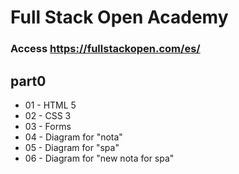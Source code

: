 # Full Stack Open Academy
### Access https://fullstackopen.com/es/

## part0
- 01 - HTML 5
- 02 - CSS 3
- 03 - Forms
- 04 - Diagram for "nota"
- 05 - Diagram for "spa"
- 06 - Diagram for "new nota for spa"